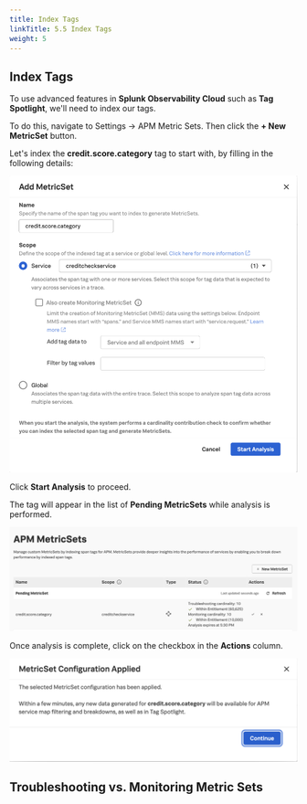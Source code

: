 ```yaml
---
title: Index Tags
linkTitle: 5.5 Index Tags
weight: 5
---
```


## Index Tags
To use advanced features in **Splunk Observability Cloud** such as **Tag Spotlight**, we'll need to index our tags. 

To do this, navigate to Settings -> APM Metric Sets.  Then click the **+ New MetricSet** button.  

Let's index the **credit.score.category** tag to start with, by filling in the following details: 

![Create Troubleshooting MetricSet](images/create_troubleshooting_metric_set.png)

Click **Start Analysis** to proceed. 

The tag will appear in the list of **Pending MetricSets** while analysis is performed.  

![Pending MetricSets](images/pending_metric_set.png)

Once analysis is complete, click on the checkbox in the **Actions** column.

![MetricSet Configuraiton Applied](images/metricset_config_applied.png)

## Troubleshooting vs. Monitoring Metric Sets 



